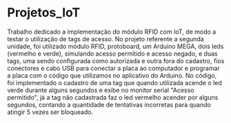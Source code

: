 # Projetos_IoT

Trabalho dedicado a implementação do módulo RFID com IoT, de modo a testar o utilização de tags de acesso. 
No projeto referente a segunda unidade, foi utilizado módulo RFID, protoboard, um Arduino MEGA, dois leds (vermelho e verde), simulando acesso permitido e acesso negado, e duas tags, uma sendo configurada como autorizada e outra fora do cadastro, fios conectores e cabo USB para conectar a placa ao computador e programar a placa com o código que utilizamos no aplicativo do Arduino. No código, foi implementado o cadastro de uma tag que quando utilizada acende o led verde durante alguns segundos e exibe no monitor serial "Acesso permitido", já a tag não cadastrada faz o led vermelho acender por alguns segundos, contando a quantidade de tentativas incorretas para quando atingir 5 vezes ser bloqueado.
